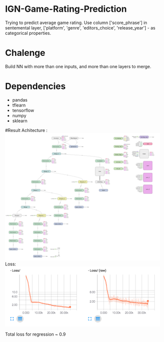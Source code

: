 # IGN-Game-Rating-Prediction
Trying to predict average game rating. Use column ['score_phrase'] in sentemental layer, ['platform', 'genre', 'editors_choice', 'release_year'] - as categorical properties. 
# Chalenge 
Build NN with more than one inputs, and more than one layers to merge.
# Dependencies
 - pandas
 - tflearn
 - tensorflow
 - numpy
 - sklearn
 
#Result
 Achitecture : 
 ![achitecture]( https://github.com/AlfredNeverKog/IGN-Game-Rating-Prediction/raw/master/architecture.png)
 Loss:
 ![loss]( https://github.com/AlfredNeverKog/IGN-Game-Rating-Prediction/raw/master/loss.png)

 
 Total loss for regression ~ 0.9

